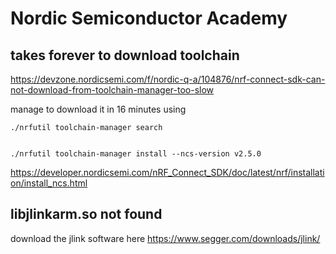 # Nordic Semiconductor Academy

## takes forever to download toolchain

https://devzone.nordicsemi.com/f/nordic-q-a/104876/nrf-connect-sdk-can-not-download-from-toolchain-manager-too-slow

manage to download it in 16 minutes using

```shell
./nrfutil toolchain-manager search


./nrfutil toolchain-manager install --ncs-version v2.5.0
```

https://developer.nordicsemi.com/nRF_Connect_SDK/doc/latest/nrf/installation/install_ncs.html

## libjlinkarm.so not found

download the jlink software here https://www.segger.com/downloads/jlink/
